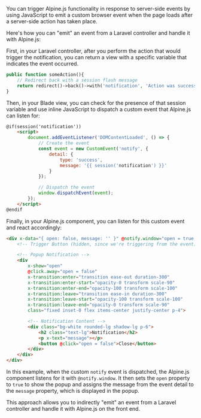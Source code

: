 You can trigger Alpine.js functionality in response to server-side events by using JavaScript to
emit a custom browser event when the page loads after a server-side action has taken place.

Here's how you can "emit" an event from a Laravel controller and handle it with Alpine.js:

First, in your Laravel controller, after you perform the action that would trigger the
notification, you can return a view with a specific variable that indicates the event occurred.

```php +torchlight-php
public function someAction(){
    // Redirect back with a session flash message
    return redirect()->back()->with('notification', 'Action was successful!');
}
```

Then, in your Blade view, you can check for the presence of that session variable and use inline
JavaScript to dispatch a custom event that Alpine.js can listen for:

```html
@if(session('notification'))
    <script>
        document.addEventListener('DOMContentLoaded', () => {
            // Create the event
            const event = new CustomEvent('notify', {
                detail: {
                    type: 'success',
                    message: '{{ session('notification') }}'
                }
            });

            // Dispatch the event
            window.dispatchEvent(event);
        });
    </script>
@endif
```

Finally, in your Alpine.js component, you can listen for this custom event and react accordingly:

```html
<div x-data="{ open: false, message: '' }" @notify.window="open = true; message = $event.detail.message;">
    <!-- Trigger Button (hidden, since we're triggering from the event) -->

    <!-- Popup Notification -->
    <div
        x-show="open"
        @click.away="open = false"
        x-transition:enter="transition ease-out duration-300"
        x-transition:enter-start="opacity-0 transform scale-90"
        x-transition:enter-end="opacity-100 transform scale-100"
        x-transition:leave="transition ease-in duration-300"
        x-transition:leave-start="opacity-100 transform scale-100"
        x-transition:leave-end="opacity-0 transform scale-90"
        class="fixed inset-0 flex items-center justify-center p-4">

        <!-- Notification Content -->
        <div class="bg-white rounded-lg shadow-lg p-6">
            <h2 class="text-lg">Notification</h2>
            <p x-text="message"></p>
            <button @click="open = false">Close</button>
        </div>
    </div>
</div>
```

In this example, when the custom `notify` event is dispatched, the Alpine.js component listens for
it with `@notify.window`. It then sets the `open` property to `true` to show the popup and assigns
the message from the event detail to the `message` property, which is displayed in the popup.

This approach allows you to indirectly "emit" an event from a Laravel controller and handle it
with Alpine.js on the front end.
